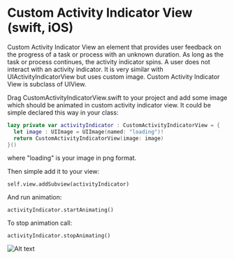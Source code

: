 # Custom Activity Indicator View (swift, iOS)

Custom Activity Indicator View an element that provides user feedback on the progress of a task or process with an unknown duration. As long as the task or process continues, the activity indicator spins. A user does not interact with an activity indicator. It is very similar with UIActivityIndicatorView but uses custom image. Custom Activity Indicator View is subclass of UIView. 

Drag CustomActivityIndicatorView.swift to your project and add some image which should be animated in custom activity indicator view. It could be simple declared this way in your class:
```swift
lazy private var activityIndicator : CustomActivityIndicatorView = {
  let image : UIImage = UIImage(named: "loading")!
  return CustomActivityIndicatorView(image: image)
}() 
```
where "loading" is your image in png format. 

Then simple add it to your view:
```
self.view.addSubview(activityIndicator)
```
And run animation:
```
activityIndicator.startAnimating()
```
To stop animation call:
```
activityIndicator.stopAnimating()
```

![Alt text](https://github.com/snyuryev/Custom-Activity-Indicator-View/blob/master/loading_screenshot.png "Loading indicator")
